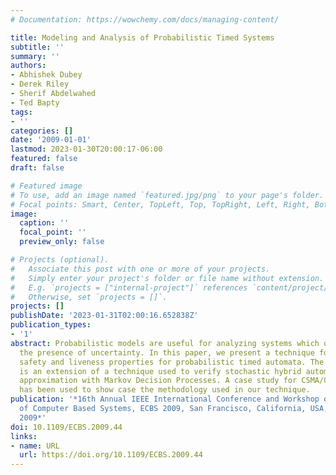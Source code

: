 ```yaml
---
# Documentation: https://wowchemy.com/docs/managing-content/

title: Modeling and Analysis of Probabilistic Timed Systems
subtitle: ''
summary: ''
authors:
- Abhishek Dubey
- Derek Riley
- Sherif Abdelwahed
- Ted Bapty
tags:
- ''
categories: []
date: '2009-01-01'
lastmod: 2023-01-30T20:00:17-06:00
featured: false
draft: false

# Featured image
# To use, add an image named `featured.jpg/png` to your page's folder.
# Focal points: Smart, Center, TopLeft, Top, TopRight, Left, Right, BottomLeft, Bottom, BottomRight.
image:
  caption: ''
  focal_point: ''
  preview_only: false

# Projects (optional).
#   Associate this post with one or more of your projects.
#   Simply enter your project's folder or file name without extension.
#   E.g. `projects = ["internal-project"]` references `content/project/deep-learning/index.md`.
#   Otherwise, set `projects = []`.
projects: []
publishDate: '2023-01-31T02:00:16.652838Z'
publication_types:
- '1'
abstract: Probabilistic models are useful for analyzing systems which operate under
  the presence of uncertainty. In this paper, we present a technique for verifying
  safety and liveness properties for probabilistic timed automata. The proposed technique
  is an extension of a technique used to verify stochastic hybrid automata using an
  approximation with Markov Decision Processes. A case study for CSMA/CD protocol
  has been used to show case the methodology used in our technique.
publication: '*16th Annual IEEE International Conference and Workshop on the Engineering
  of Computer Based Systems, ECBS 2009, San Francisco, California, USA, 14-16 April
  2009*'
doi: 10.1109/ECBS.2009.44
links:
- name: URL
  url: https://doi.org/10.1109/ECBS.2009.44
---
```

